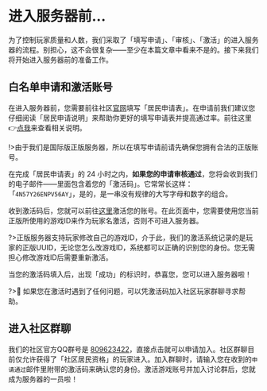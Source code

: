 # 进入服务器前...

为了控制玩家质量和人数，我们采取了「填写申请」、「审核」、「激活」的进入服务器的流程。别担心，这不会很复杂——至少在本篇文章中看来不是的。接下来我们将开始进入服务器前的准备工作。

## 白名单申请和激活账号

在进入服务器前，您需要前往社区[官网](https//sotap.org)填写「居民申请表」。在申请前我们建议您仔细阅读「居民申请说明」来帮助你更好的填写申请表并提高通过率。前往这里👉[点我](https://wiki.sotap.org/#/forum/application)来查看相关说明。

!>由于我们是国际版正版服务器，所以在填写申请前请先确保您拥有合法的正版账号。

在完成「居民申请表」的 24 小时之内，**如果您的申请审核通过**，您将会收到我们的电子邮件——里面包含着您的「激活码」。它常常长这样：「`4N57Y26ENPV56AY`」，是的，是一串没有规律的大写字母和数字的组合。

收到激活码后，您就可以前往[这里](https://redeem.sotap.org/)激活您的账号。在此页面中，您需要使用您当前正版所使用的游戏ID来作为玩家名激活，否则不可进入服务器。

?>正版服务器支持玩家修改自己的游戏ID，介于此，我们的激活系统记录的是玩家的正版UUID，无论您怎么改游戏ID，系统都可以正确的识别您的身份。您无需担心修改游戏ID后需要重新激活。

当您的激活码填入后，出现「成功」的标识时，恭喜您，您可以进入服务器啦！

?>🤔 如果您在激活时遇到了任何问题，可以凭激活码加入社区玩家群聊寻求帮助。

## 进入社区群聊

我们的社区官方QQ群号是 [809623422](//shang.qq.com/wpa/qunwpa?idkey=b2668c62484e3d5c400131ae4a688088113dbc1b5b63b18a4bb75749edac99e7)，直接点击就可以申请加入。社区群聊目前仅允许获得了「社区居民资格」的玩家进入。加入群聊时，请输入您在收到的`申请通过`邮件里附带的激活码来确认您的身份。激活游戏账号并加入讨论群后，您就成为服务器的一员啦！
